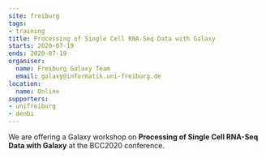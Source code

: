 ```yaml
---
site: freiburg
tags:
- training
title: Processing of Single Cell RNA-Seq Data with Galaxy
starts: 2020-07-19
ends: 2020-07-19
organiser:
  name: Freiburg Galaxy Team
  email: galaxy@informatik.uni-freiburg.de
location:
  name: Online
supporters:
- unifreiburg
- denbi
---
```


We are offering a Galaxy workshop on **Processing of Single Cell RNA-Seq Data with Galaxy** at the BCC2020 conference.